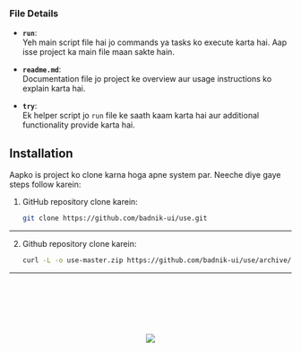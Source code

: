 ### File Details

- **`run`**:  
  Yeh main script file hai jo commands ya tasks ko execute karta hai. Aap isse project ka main file maan sakte hain.  

- **`readme.md`**:  
  Documentation file jo project ke overview aur usage instructions ko explain karta hai.

- **`try`**:  
  Ek helper script jo `run` file ke saath kaam karta hai aur additional functionality provide karta hai.

## Installation

Aapko is project ko clone karna hoga apne system par. Neeche diye gaye steps follow karein:

1. GitHub repository clone karein:
   ```bash
   git clone https://github.com/badnik-ui/use.git
---
2. Github repository clone karein:
   ```bash
   curl -L -o use-master.zip https://github.com/badnik-ui/use/archive/refs/heads/master.zip
---
<pre>



  
  
</pre>
<p align="center">
  <img src="https://image.nik9829946004-1ee.workers.dev/">
  </p>


